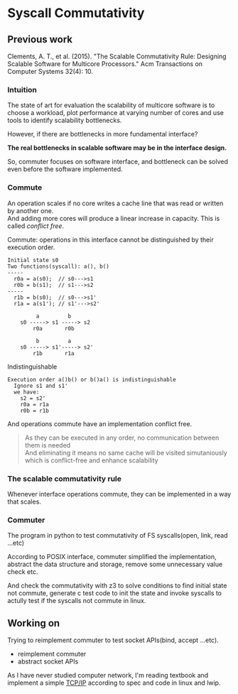 # Syscall Commutativity

## Previous work
Clements, A. T., et al. (2015). "The Scalable Commutativity Rule: Designing Scalable Software for Multicore Processors." Acm Transactions on Computer Systems 32(4): 10.

### Intuition
The state of art for evaluation the scalability of multicore software is to choose a workload, plot performance at varying number of cores and use tools to identify scalability bottlenecks.

However, if there are bottlenecks in more fundamental interface?

**The real bottlenecks in scalable software may be in the interface design.**

So, commuter focuses on software interface, and bottleneck can be solved even before the software implemented.

### Commute
An operation scales if no core writes a cache line that was read or written by another one.  
And adding more cores will produce a linear increase in capacity.
This is called *conflict free*.

Commute: operations in this interface cannot be distinguished by their execution order.  
```
Initial state s0
Two functions(syscall): a(), b()
-----
  r0a = a(s0);  // s0--->s1
  r0b = b(s1);  // s1--->s2
-----
  r1b = b(s0);  // s0--->s1'
  r1a = a(s1'); // s1'--->s2'
```
```
         a         b
    s0 -----> s1 -----> s2
        r0a       r0b

         b         a
    s0 -----> s1'-----> s2'
        r1b       r1a
```
Indistinguishable
```
Execution order a()b() or b()a() is indistinguishable
  Ignore s1 and s1'
  we have:
    s2 = s2'
    r0a = r1a
    r0b = r1b
```
And operations commute have an implementation conflict free.
> As they can be executed in any order, no communication between them is needed  
> And eliminating it means no same cache will be visited simutaniously  
> which is conflict-free and enhance scalability  

### The scalable commutativity rule
Whenever interface operations commute, they can be implemented in a way that scales.

### Commuter
The program in python to test commutativity of FS syscalls(open, link, read ...etc)

According to POSIX interface, commuter simplified the implementation, abstract the data structure and storage, remove some unnecessary value check etc.

And check the commutativity with z3 to solve conditions to find initial state not commute, generate c test code to init the state and invoke syscalls to actully test if the syscalls not commute in linux.

## Working on
Trying to reimplement commuter to test socket APIs(bind, accept ...etc).
- reimplement commuter
- abstract socket APIs

As I have never studied computer network, I'm reading textbook and implement a simple [TCP/IP](https://github.com/XingGaoY/tcp-ip) according to spec and code in linux and lwip.
